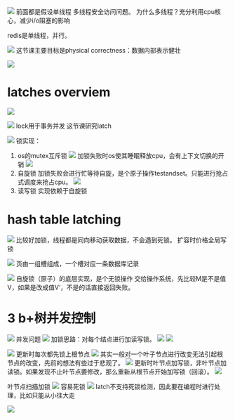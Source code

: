 
![](Pasted%20image%2020230321165033.png)
前面都是假设单线程
多线程安全访问问题。
为什么多线程？充分利用cpu核心，减少i/o阻塞的影响

redis是单线程，并行。

![](Pasted%20image%2020230321165425.png)
这节课主要目标是physical correctness：数据内部表示健壮

![](Pasted%20image%2020230322135055.png)
# latches overviem

![](Pasted%20image%2020230322135122.png)

![](Pasted%20image%2020230322135222.png)
lock用于事务并发
这节课研究latch

![](Pasted%20image%2020230322135259.png)
锁实现：
1. os的mutex互斥锁
![](Pasted%20image%2020230322135521.png)
加锁失败时os使其睡眠释放cpu，会有上下文切换的开销
![](Pasted%20image%2020230322135651.png)
2. 自旋锁
加锁失败会进行忙等待自旋，是个原子操作testandset。只能进行抢占式调度来抢占cpu。
![](Pasted%20image%2020230322140115.png)
3. 读写锁
实现依赖于自旋锁

# hash table latching

![](Pasted%20image%2020230322140129.png)
比较好加锁，线程都是同向移动获取数据，不会遇到死锁。
扩容时价格全局写锁

![](Pasted%20image%2020230322140330.png)
页由一组槽组成，一个槽对应一条数据库记录

![](Pasted%20image%2020230322144841.png)
自旋锁（原子）的底层实现，是个无锁操作
交给操作系统，先比较M是不是值V，如果是改成值V‘，不是的话直接返回失败。

# 3 b+树并发控制

![](Pasted%20image%2020230322144958.png)
并发问题
![](Pasted%20image%2020230322145157.png)
加锁思路：对每个结点进行加读写锁。
![](Pasted%20image%2020230322145210.png)
![](Pasted%20image%2020230322145323.png)

![](Pasted%20image%2020230322145832.png)
更新时每次都先锁上根节点
![](Pasted%20image%2020230322145854.png)
其实一般对一个叶子节点进行改变无法引起根节点的改变，先前的想法有些过于悲观了。
![](Pasted%20image%2020230322150030.png)
更新时叶节点加写锁，非叶节点加读锁。如果发现不止叶节点要修改，那么重新从根节点开始加写锁（回滚）。
![](Pasted%20image%2020230322150408.png)

叶节点扫描加锁
![](Pasted%20image%2020230322150755.png)
容易死锁
![](Pasted%20image%2020230322150836.png)
latch不支持死锁检测，因此要在编程时进行处理，比如只能从小往大走


![](Pasted%20image%2020230322151209.png)
